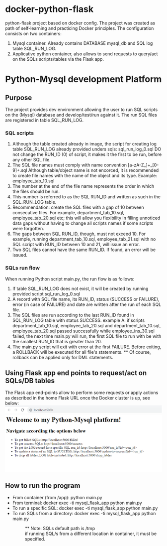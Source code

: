# docker-python-flask
python-flask project based on docker config. The project was created as path of self-learning and practicing Docker principles.
The configuration consists on two containers:
1. Mysql container. Already contains DATABASE mysql_db and SQL log table SQL_RUN_LOG.
2. Applicative python container, also allows to send requests to query/act on the SQLs scripts/tables via the Flask app.

# Python-Mysql development Platform
## Purpose
The project provides dev environment allowing the user to run SQL scripts on the (Mysql) database and develop/test/run against it.
The run SQL files are registered in table SQL_RUN_LOG.

### SQL scripts
1. Although the table created already in image, the script for creating log table SQL_RUN_LOG already provided unders sqls: sql_run_log_0.sql
   DO not change the RUN_ID (0) of script, it makes it the first to be run, before any other SQL file.
2. The SQL file names must comply with name convention [a-zA-Z_]+_[0-9]+.sql
   Although table/object name is not encorced, it is recommended to create file names with the name of the object and its type.
   Example: employee_tab_10.sql
3. The number at the end of the file name represents the order in which the files should be run.  
4. This number is referred to as the SQL RUN_ID and written as such in the SQL_RUN_LOG table.
5. Recommendation: create the SQL files with a gap of 10 between consecutive files. For example, department_tab_10.sql, employee_tab_20.sql etc; this
   will allow you flexibility in filling unnoticed data gaps without having to change all scripts names if some scripts were forgotten.
6. The gaps between SQL RUN_ID, though, must not exceed 10. For example, running department_tab_10.sql, employee_tab_21.sql with no SQL script with RUN_ID between 10 and 21,
   will issue an error.
7. Two SQL files cannot have the same RUN_ID. If found, an error will be issued.   

### SQLs run flow
When running Python script main.py, the run flow is as follows:
1. If table SQL_RUN_LOG does not exist, it will be created by running provided script sql_run_log_0.sql
2. A record with SQL file name, its RUN_ID, status (SUCCESS or FAILURE), error (in case of FAILURE) and date are written after the run of each SQL file.
3. The SQL files are run according to the last RUN_ID found in SQL_RUN_LOG table with status SUCCESS.
   example A: if scripts department_tab_10.sql, employee_tab_20.sql and department_tab_10.sql, employee_tab_20.sql passed successfully while 
   employee_ins_30.sql failed, the next time main.py will run, the first SQL file to run with be with the smallest RUN_ID that is greater than 20.
4. The main.py script will exit with error at the first FAILURE. Before exiting, a ROLLBACK will be executed for all file's statements.
   ** Of course, rollback can be applied only for DML statements.
   
## Using Flask app end points to request/act on SQLs/DB tables
The Flask app end-points allow to perform some requests or apply actions as described in the home Flask URL once the Docker cluster is up, see below:
![Imgur Image](python_mysql_flask_home.png)
   

## How to run the program
* From container (from /app): python main.py  
* From terminal: docker exec -ti mysql_flask_app python main.py  
* To run a specific SQL: docker exec -ti mysql_flask_app python main.py <SQL>  
* To run SQLs from a directory: docker exec -ti mysql_flask_app python main.py <dir path to SQLs>
** Note: SQLs default path is /tmp  
   if running SQL/s from a different location in container, it must be specified.  




